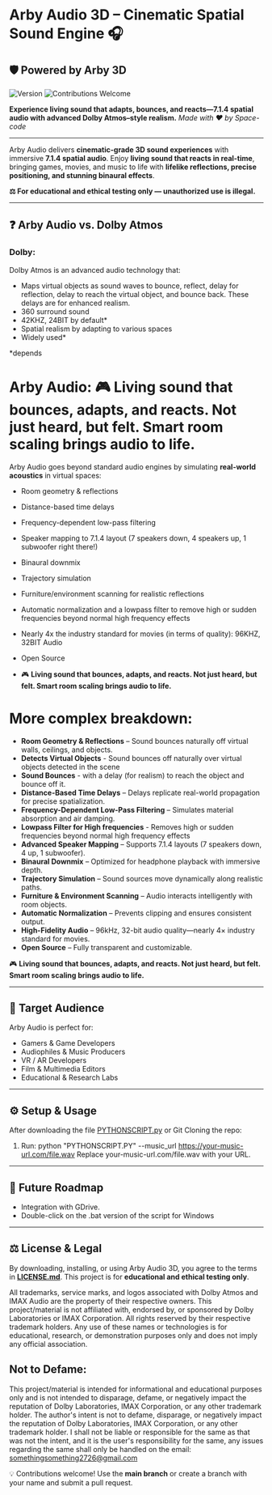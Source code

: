# Arby Audio 3D – Cinematic Spatial Sound Engine 🎧
## 🛡️ Powered by Arby 3D
![Version](https://img.shields.io/badge/version-1.5-blue)
![Contributions Welcome](https://img.shields.io/badge/contributions-welcome-brightgreen)

**Experience living sound that adapts, bounces, and reacts—7.1.4 spatial audio with advanced Dolby Atmos–style realism.**
*Made with ❤️ by Space-code*

---


Arby Audio delivers **cinematic-grade 3D sound experiences** with immersive **7.1.4 spatial audio**. Enjoy **living sound that reacts in real-time**, bringing games, movies, and music to life with **lifelike reflections, precise positioning, and stunning binaural effects**.

**⚖️ For educational and ethical testing only — unauthorized use is illegal.**

---

## ❓ Arby Audio vs. Dolby Atmos
### Dolby:

Dolby Atmos is an advanced audio technology that:

* Maps virtual objects as sound waves to bounce, reflect, delay for reflection, delay to reach the virtual object, and bounce back. These delays are for enhanced realism.
* 360 surround sound
* 42KHZ, 24BIT by default*
* Spatial realism by adapting to various spaces
* Widely used*

*depends
# Arby Audio: 🎮 **Living sound that bounces, adapts, and reacts. Not just heard, but felt. Smart room scaling brings audio to life.**

Arby Audio goes beyond standard audio engines by simulating **real-world acoustics** in virtual spaces:
* Room geometry & reflections  
* Distance-based time delays  
* Frequency-dependent low-pass filtering  
* Speaker mapping to 7.1.4 layout (7 speakers down, 4 speakers up, 1 subwoofer right there\!)  
* Binaural downmix  
* Trajectory simulation  
* Furniture/environment scanning for realistic reflections  
* Automatic normalization and a lowpass filter to remove high or sudden frequencies beyond normal high frequency effects
* Nearly 4x the industry standard for movies (in terms of quality): 96KHZ, 32BIT Audio  
* Open Source

* 🎮 **Living sound that bounces, adapts, and reacts. Not just heard, but felt. Smart room scaling brings audio to life.**

# More complex breakdown:


* **Room Geometry & Reflections** – Sound bounces naturally off virtual walls, ceilings, and objects.
* **Detects Virtual Objects** - Sound bounces off naturally over virtual objects detected in the scene
* **Sound Bounces** - with a delay (for realism) to reach the object and bounce off it.
* **Distance-Based Time Delays** – Delays replicate real-world propagation for precise spatialization.
* **Frequency-Dependent Low-Pass Filtering** – Simulates material absorption and air damping.
* **Lowpass Filter for High frequencies** - Removes high or sudden frequencies beyond normal high frequency effects
* **Advanced Speaker Mapping** – Supports 7.1.4 layouts (7 speakers down, 4 up, 1 subwoofer).
* **Binaural Downmix** – Optimized for headphone playback with immersive depth.
* **Trajectory Simulation** – Sound sources move dynamically along realistic paths.
* **Furniture & Environment Scanning** – Audio interacts intelligently with room objects.
* **Automatic Normalization** – Prevents clipping and ensures consistent output.
* **High-Fidelity Audio** – 96kHz, 32-bit audio quality—nearly 4× industry standard for movies.
* **Open Source** – Fully transparent and customizable.

  

🎮 **Living sound that bounces, adapts, and reacts. Not just heard, but felt. Smart room scaling brings audio to life.**


---

## 👥 Target Audience

Arby Audio is perfect for:

* Gamers & Game Developers
* Audiophiles & Music Producers
* VR / AR Developers
* Film & Multimedia Editors
* Educational & Research Labs

---

## ⚙️ Setup & Usage

After downloading the file [PYTHONSCRIPT.py](./PYTHONSCRIPT.py) or Git Cloning the repo:
1. Run: python "PYTHONSCRIPT.PY" --music_url https://your-music-url.com/file.wav
Replace your-music-url.com/file.wav with your URL.
---

## 🔮 Future Roadmap

* Integration with GDrive.
* Double-click on the .bat version of the script for Windows

---


## ⚖️ License & Legal

By downloading, installing, or using Arby Audio 3D, you agree to the terms in **[LICENSE.md](./LICENSE.md)**.
This project is for **educational and ethical testing only**.

All trademarks, service marks, and logos associated with Dolby Atmos and IMAX Audio are the property of their respective owners. This project/material is not affiliated with, endorsed by, or sponsored by Dolby Laboratories or IMAX Corporation. All rights reserved by their respective trademark holders. Any use of these names or technologies is for educational, research, or demonstration purposes only and does not imply any official association.

## Not to Defame:
This project/material is intended for informational and educational purposes only and is not intended to disparage, defame, or negatively impact the reputation of Dolby Laboratories, IMAX Corporation, or any other trademark holder. The author's intent is not to defame, disparage, or negatively impact the reputation of Dolby Laboratories, IMAX Corporation, or any other trademark holder. I shall not be liable or responsible for the same as that was not the intent, and it is the user's responsibility for the same, any issues regarding the same shall only be handled on the email: somethingsomething2726@gmail.com

💡 Contributions welcome! Use the **main branch** or create a branch with your name and submit a pull request.
